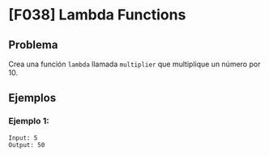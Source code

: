 # [F038] Lambda Functions

## Problema

Crea una función `lambda` llamada `multiplier` que multiplique un número por 10.

## Ejemplos

### Ejemplo 1:
```
Input: 5
Output: 50
```
